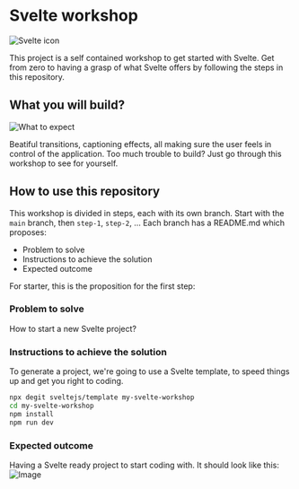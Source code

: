 # Svelte workshop

![Svelte icon](https://svelte.dev/svelte-logo-horizontal.svg)

This project is a self contained workshop to get started with Svelte. 
Get from zero to having a grasp of what Svelte offers by following the steps in this repository.

## What you will build?

![What to expect](https://github.com/ladraum/svelte-workshop/blob/main/what_to_expect.gif?raw=true)

Beatiful transitions, captioning effects, all making sure the user feels in control of the application.
Too much trouble to build? Just go through this workshop to see for yourself.

## How to use this repository

This workshop is divided in steps, each with its own branch. Start with the `main` branch, then `step-1`, `step-2`, ... Each branch has a README.md which proposes:

- Problem to solve
- Instructions to achieve the solution
- Expected outcome

For starter, this is the proposition for the first step:

### Problem to solve

How to start a new Svelte project?

### Instructions to achieve the solution

To generate a project, we're going to use a Svelte template, to speed things up and get you right to coding.

```bash
npx degit sveltejs/template my-svelte-workshop
cd my-svelte-workshop
npm install
npm run dev
```

### Expected outcome

Having a Svelte ready project to start coding with. It should look like this:
![Image](https://i.ibb.co/fqkg9wc/svelte-preview.png)